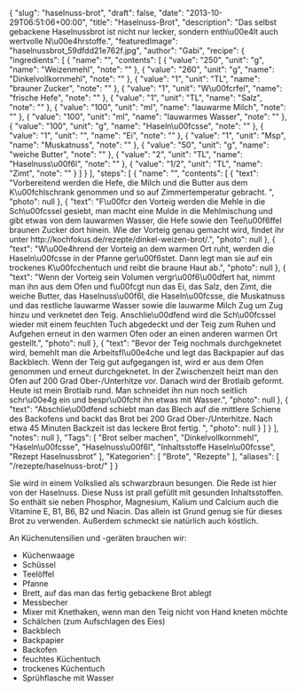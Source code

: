 {
    "slug": "haselnuss-brot",
    "draft": false,
    "date": "2013-10-29T06:51:06+00:00",
    "title": "Haselnuss-Brot",
    "description": "Das selbst gebackene Haselnussbrot ist nicht nur lecker, sondern enth\u00e4lt auch wertvolle N\u00e4hrstoffe.",
    "featuredImage": "haselnussbrot_59dfdd21e762f.jpg",
    "author": "Gabi",
    "recipe": {
        "ingredients": [
            {
                "name": "",
                "contents": [
                    {
                        "value": "250",
                        "unit": "g",
                        "name": "Weizenmehl",
                        "note": ""
                    },
                    {
                        "value": "260",
                        "unit": "g",
                        "name": "Dinkelvollkornmehl",
                        "note": ""
                    },
                    {
                        "value": "1",
                        "unit": "TL",
                        "name": "brauner Zucker",
                        "note": ""
                    },
                    {
                        "value": "1",
                        "unit": "W\u00fcrfel",
                        "name": "frische Hefe",
                        "note": ""
                    },
                    {
                        "value": "1",
                        "unit": "TL",
                        "name": "Salz",
                        "note": ""
                    },
                    {
                        "value": "100",
                        "unit": "ml",
                        "name": "lauwarme Milch",
                        "note": ""
                    },
                    {
                        "value": "100",
                        "unit": "ml",
                        "name": "lauwarmes Wasser",
                        "note": ""
                    },
                    {
                        "value": "100",
                        "unit": "g",
                        "name": "Haseln\u00fcsse",
                        "note": ""
                    },
                    {
                        "value": "1",
                        "unit": "",
                        "name": "Ei",
                        "note": ""
                    },
                    {
                        "value": "1",
                        "unit": "Msp",
                        "name": "Muskatnuss",
                        "note": ""
                    },
                    {
                        "value": "50",
                        "unit": "g",
                        "name": "weiche Butter",
                        "note": ""
                    },
                    {
                        "value": "2",
                        "unit": "TL",
                        "name": "Haselnuss\u00f6l",
                        "note": ""
                    },
                    {
                        "value": "1\/2",
                        "unit": "TL",
                        "name": "Zimt",
                        "note": ""
                    }
                ]
            }
        ],
        "steps": [
            {
                "name": "",
                "contents": [
                    {
                        "text": "Vorbereitend werden die Hefe, die Milch und die Butter aus dem K\u00fchlschrank genommen und so auf Zimmertemperatur gebracht. ",
                        "photo": null
                    },
                    {
                        "text": "F\u00fcr den Vorteig werden die Mehle in die Sch\u00fcssel gesiebt, man macht eine Mulde in die Mehlmischung und gibt etwas von dem lauwarmen Wasser, die Hefe sowie den Teel\u00f6ffel braunen Zucker dort hinein. Wie der Vorteig genau gemacht wird, findet ihr unter http:\/\/kochfokus.de\/rezepte\/dinkel-weizen-brot\/.",
                        "photo": null
                    },
                    {
                        "text": "W\u00e4hrend der Vorteig an dem warmen Ort ruht, werden die Haseln\u00fcsse in der Pfanne ger\u00f6stet. Dann legt man sie auf ein trockenes K\u00fcchentuch und reibt die braune Haut ab.",
                        "photo": null
                    },
                    {
                        "text": "Wenn der Vorteig sein Volumen vergr\u00f6\u00dfert hat, nimmt man ihn aus dem Ofen und f\u00fcgt nun das Ei, das Salz, den Zimt, die weiche Butter, das Haselnuss\u00f6l, die Haseln\u00fcsse, die Muskatnuss und das restliche lauwarme Wasser sowie die lauwarme Milch Zug um Zug hinzu und verknetet den Teig. Anschlie\u00dfend wird die Sch\u00fcssel wieder mit einem feuchten Tuch abgedeckt und der Teig zum Ruhen und Aufgehen erneut  in den warmen Ofen oder an einen anderen warmen Ort gestellt.",
                        "photo": null
                    },
                    {
                        "text": "Bevor der Teig nochmals durchgeknetet wird, bemehlt man die Arbeitsfl\u00e4che und legt das Backpapier auf das Backblech. Wenn der Teig gut aufgegangen ist, wird er aus dem Ofen genommen und erneut durchgeknetet. In der Zwischenzeit heizt man den Ofen auf 200 Grad Ober-\/Unterhitze vor. Danach wird der Brotlaib geformt. Heute ist mein Brotlaib rund.  Man schneidet ihn nun noch seitlich schr\u00e4g ein und bespr\u00fcht ihn etwas mit Wasser.",
                        "photo": null
                    },
                    {
                        "text": "Abschlie\u00dfend schiebt man das Blech auf die mittlere Schiene des Backofens und backt das Brot bei 200 Grad Ober-\/Unterhitze. Nach etwa 45 Minuten Backzeit ist das leckere Brot fertig. ",
                        "photo": null
                    }
                ]
            }
        ],
        "notes": null
    },
    "Tags": [
        "Brot selber machen",
        "Dinkelvollkornmehl",
        "Haseln\u00fcsse",
        "Haselnuss\u00f6l",
        "Inhaltsstoffe Haseln\u00fcsse",
        "Rezept Haselnussbrot"
    ],
    "Kategorien": [
        "Brote",
        "Rezepte"
    ],
    "aliases": [
        "\/rezepte\/haselnuss-brot\/"
    ]
}

Sie wird in einem Volkslied als schwarzbraun besungen. Die Rede ist hier von der Haselnuss. Diese Nuss ist prall gefüllt mit gesunden Inhaltsstoffen. So enthält sie neben Phosphor, Magnesium, Kalium und Calcium auch die Vitamine E, B1, B6, B2 und Niacin. Das allein ist Grund genug sie für dieses Brot zu verwenden. Außerdem schmeckt sie natürlich auch köstlich.

An Küchenutensilien und -geräten brauchen wir:

 * Küchenwaage
 * Schüssel
 * Teelöffel
 * Pfanne
 * Brett, auf das man das fertig gebackene Brot ablegt
 * Messbecher
 * Mixer mit Knethaken, wenn man den Teig nicht von Hand kneten möchte
 * Schälchen (zum Aufschlagen des Eies)
 * Backblech
 * Backpapier
 * Backofen
 * feuchtes Küchentuch
 * trockenes Küchentuch
 * Sprühflasche mit Wasser